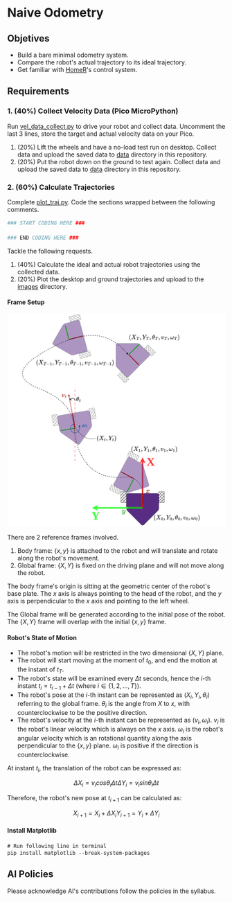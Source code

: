 # Naive Odometry

## Objetives

- Build a bare minimal odometry system.
- Compare the robot's actual trajectory to its ideal trajectory.
- Get familiar with [HomeR](https://github.com/linzhangUCA/homer)'s control system.

## Requirements

### 1. (40%) Collect Velocity Data (Pico MicroPython)

Run [vel_data_collect.py](vel_data_collect.py) to drive your robot and collect data.
Uncomment the last 3 lines, store the target and actual velocity data on your Pico.

1. (20%) Lift the wheels and have a no-load test run on desktop. Collect data and upload the saved data to [data](/data/) directory in this repository.
2. (20%) Put the robot down on the ground to test again. Collect data and upload the saved data to [data](/data/) directory in this repository.

### 2. (60%) Calculate Trajectories

Complete [plot_traj.py](plot_traj.py). Code the sections wrapped between the following comments.

```python
### START CODING HERE ###

### END CODING HERE ###
```

Tackle the following requests.

1. (40%) Calculate the ideal and actual robot trajectories using the collected data.
2. (20%) Plot the desktop and ground trajectories and upload to the [images](images/) directory.

#### Frame Setup

![odom_frame](images/odom_frame.png)

There are 2 reference frames involved.

1. Body frame: $\{x, y\}$ is attached to the robot and will translate and rotate along the robot's movement.
2. Global frame: $\{X, Y\}$ is fixed on the driving plane and will not move along the robot.

The body frame's origin is sitting at the geometric center of the robot's base plate. The $x$ axis is always pointing to the head of the robot, and the $y$ axis is perpendicular to the $x$ axis and pointing to the left wheel.

The Global frame will be generated according to the initial pose of the robot. The $\{X, Y\}$ frame will overlap with the initial $\{x, y\}$ frame.

#### Robot's State of Motion

- The robot's motion will be restricted in the two dimensional $\{X, Y\}$ plane.
- The robot will start moving at the moment of $t_0$, and end the motion at the instant of $t_T$.
- The robot's state will be examined every $\Delta t$ seconds, hence the $i$-th instant $t_i = t_{i-1} + \Delta t$ (where $i \in \{ 1, 2, \dots, T \}$).
- The robot's pose at the $i$-th instant can be represented as $(X_i, Y_i, \theta_i)$ referring to the global frame.
$\theta_i$ is the angle from $X$ to $x$, with counterclockwise to be the positive direction.
- The robot's velocity at the $i$-th instant can be represented as $(v_i, \omega_i)$.
$v_i$ is the robot's linear velocity which is always on the $x$ axis. 
$\omega_i$ is the robot's angular velocity which is an rotational quantity along the axis perpendicular to the $\{x, y\}$ plane. 
$\omega_i$ is positive if the direction is counterclockwise.

At instant $t_i$, the translation of the robot can be expressed as:
```math
\Delta X_i = v_i cos \theta_i \Delta t
\Delta Y_i = v_i sin \theta_i \Delta t
```
Therefore, the robot's new pose at $t_{i+1}$ can be calculated as:
```math
X_{i+1} = X_i + \Delta X_i
Y_{i+1} = Y_i + \Delta Y_i
```

#### Install Matplotlib

```console
# Run following line in terminal
pip install matplotlib --break-system-packages
```

## AI Policies

Please acknowledge AI's contributions follow the policies in the syllabus.
